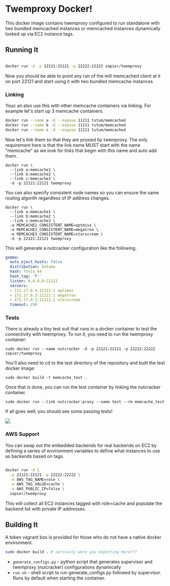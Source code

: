 # Twemproxy Docker!
This docker image contains twemproxy configured to run standalone with
two bundled memcached instances or memcached instances dynamically
looked up via EC2 instance tags. 

## Running It

```bash

docker run -d -p 22121:22121 -p 22222:22222 zapier/twemproxy

```

Now you should be able to point any run of the mill memcached client at
it on port 22121 and start using it with two bundled memcache instances

### Linking
Youc an also use this with other memcache containers via linking. For
example let's start up 3 memcache containers.

```bash
docker run --name a -d --expose 11211 tutum/memcached
docker run --name b -d --expose 11211 tutum/memcached
docker run --name c -d --expose 11211 tutum/memcached
```

Now let's link them so that they are proxied by twemproxy. The only
requirement here is that the link name MUST start with the name
"memcache" as we look for links that begin with this name and auto add
them.


```
docker run \
  --link a:memcache1 \
  --link b:memcache2 \
  --link c:memcache3 \
  -d -p 22121:22121 twemproxy 
```

You can also specify consistent node names so you can ensure the same
routing algorith regardless of IP address changes.

```
docker run \
  --link a:memcache1 \
  --link b:memcache2 \
  --link c:memcache3 \
  -e MEMCACHE1_CONSISTENT_NAME=optmius \
  -e MEMCACHE2_CONSISTENT_NAME=megatron \
  -e MEMCACHE3_CONSISTENT_NAME=starscream \
  -d -p 22121:22121 twemproxy 
```

This will generate a nutcracker configuration like the following.

```yaml
gamma:
  auto_eject_hosts: false
  distribution: ketama
  hash: fnv1a_64
  hash_tag: 'P:'
  listen: 0.0.0.0:22121
  servers:
  - 172.17.0.4:11211:1 optimus
  - 172.17.0.3:11211:1 megatron
  - 172.17.0.2:11211:1 starscream
  timeout: 250

```

### Tests

There is already a tiny test suit that runs in a docker container to test the connectivity with twemproxy. To run it, you need to run the twemproxy container:

```
sudo docker run --name nutcracker -d -p 22121:22121 -p 22222:22222 zapier/twemproxy

```

You'll also need to cd to the test directory of the repository and built the test docker image:

```
sudo docker build -t memcache_test .
```

Once that is done, you can run the test container by linking the nutcracker container.

```
sudo docker run --link nutcracker:proxy --name test --rm memcache_test

```

If all goes well, you should see some passing tests!

![](http://i.imgur.com/NqjCRIN.png)

### AWS Support

You can swap out the embedded backends for real backends on EC2 by
defining a series of environment variables to define what instances to
use as backends based on tags. 

```bash

docker run -d \
  -p 22121:22121 -p 22222:22222 \
  -e AWS_TAG_NAME=role \
  -e AWS_TAG_VALUE=cache \
  -e AWS_PUBLIC_IP=false \
  zapier/twemproxy


```

This will collect all EC2 instances tagged with role=cache and populate
the backend list with private IP addresses. 

## Building It
A token vagrant box is provided for those who do not have a native
docker environment. 

```bash
sudo docker build . # seriously were you expecting more???
```

* `generate_configs.py` - python script that generates supervisor and
twemproxy (nutcracker) configurations dynamically
* `run.sh` - shell script to run generate_configs.py followed by
supervisor. Runs by default when starting the container.



